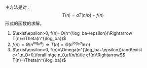 主方法是对：
$$
T(n)=aT(n/b)+f(n)
$$
形式的函数的求解。

1. $\exist\epsilon>0, f(n)=O(n^{\log_ba-\epsilon})\Rightarrow T(n)=\Theta(n^{\log_ba})$
2. $f(n)=\Theta(n^{\log_ba})\Rightarrow T(n)=\Theta(n^{\log_ba}\ln n)$
3. $\exist\epsilon>0, f(n)=\Omega(n^{\log_ba+\epsilon})\and\exist c<1,n_0>0,\forall n\ge n_0,af(n/b)\le cf(n)\Rightarrow$$ T(n)=\Theta(n^{\log_ba})$

